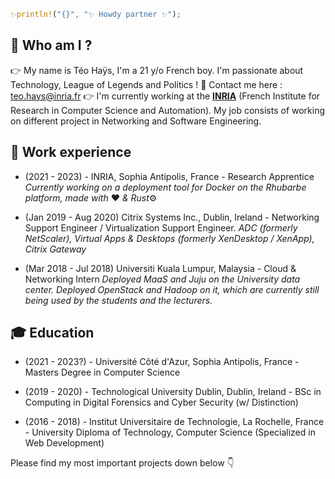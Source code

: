 ```rust
✨println!("{}", "✨ Howdy partner ✨");
```
## 🔎 Who am I ?
👉 My name is Téo Haÿs, I'm a 21 y/o French boy. I'm passionate about Technology, League of Legends and Politics !
📧 Contact me here : teo.hays@inria.fr
👉 I'm currently working at the [**INRIA**](https://en.wikipedia.org/wiki/French_Institute_for_Research_in_Computer_Science_and_Automation "French Institute for Research in Computer Science and Automation") (French Institute for Research in Computer Science and Automation). My job consists of working on different project in Networking and Software Engineering.

## 👔 Work experience
- (2021 - 2023) - INRIA, Sophia Antipolis, France - Research Apprentice
*Currently working on a deployment tool for Docker on the Rhubarbe platform, made with* ❤️ *& Rust*⚙️

- (Jan 2019 - Aug 2020) Citrix Systems Inc., Dublin, Ireland - Networking Support Engineer / Virtualization Support Engineer.
*ADC (formerly NetScaler), Virtual Apps & Desktops (formerly XenDesktop / XenApp), Citrix Gateway*

- (Mar 2018 - Jul 2018) Universiti Kuala Lumpur, Malaysia - Cloud & Networking Intern
*Deployed MaaS and Juju on the University data center. Deployed OpenStack and Hadoop on it, which are currently still being used by the students and the lecturers.*

## 🎓 Education
- (2021 - 2023?) - Université Côté d'Azur, Sophia Antipolis, France - Masters Degree in Computer Science

- (2019 - 2020) - Technological University Dublin, Dublin, Ireland - BSc in Computing in Digital Forensics and Cyber Security (w/ Distinction)

- (2016 - 2018) - Institut Universitaire de Technologie, La Rochelle, France - University Diploma of Technology, Computer Science (Specialized in Web Development)

Please find my most important projects down below 👇
